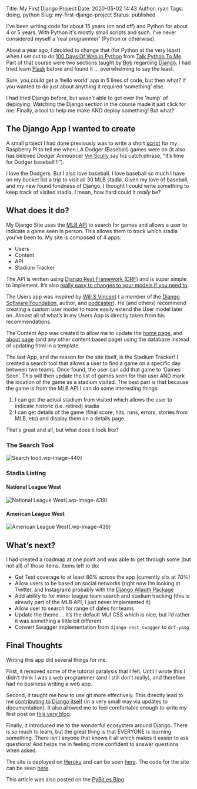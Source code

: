 Title: My First Django Project
Date: 2020-05-02 14:43
Author: ryan
Tags: doing, python
Slug: my-first-django-project
Status: published

I've been writing code for about 15 years (on and off) and Python for about 4 or 5 years. With Python it's mostly small scripts and such. I’ve never considered myself a ‘real programmer’ (Python or otherwise).

About a year ago, I decided to change that (for Python at the very least) when I set out to do [100 Days Of Web in Python](https://training.talkpython.fm/courses/details/100-days-of-web-in-python) from [Talk Python To Me](https://talkpython.fm/home). Part of that course were two sections taught by [Bob](https://pybit.es/author/bob.html) regarding [Django](https://www.djangoproject.com). I had tried learn [Flask](https://flask.palletsprojects.com/en/1.1.x/) before and found it ... overwhelming to say the least.

Sure, you could get a ‘hello world’ app in 5 lines of code, but then what? If you wanted to do just about anything it required ‘something’ else.

I had tried Django before, but wasn't able to get over the 'hump' of deploying. Watching the Django section in the course made it just click for me. Finally, a tool to help me make AND deploy something! But what?

## The Django App I wanted to create

A small project I had done previously was to write a short [script](https://github.com/ryancheley/itfdb) for my Raspberry Pi to tell me when LA Dodger (Baseball) games were on (it also has beloved Dodger Announcer [Vin Scully](https://en.wikipedia.org/wiki/Vin_Scully) say his catch phrase, “It’s time for Dodger baseball!!!”).

I love the Dodgers. But I also love baseball. I love baseball so much I have on my bucket list a trip to visit all 30 MLB stadia. Given my love of baseball, and my new found fondness of Django, I thought I could write something to keep track of visited stadia. I mean, how hard could it *really* be?

## What does it do?

My Django Site uses the [MLB API](https://statsapi.mlb.com) to search for games and allows a user to indicate a game seen in person. This allows them to track which stadia you've been to. My site is composed of 4 apps:

-   Users
-   Content
-   API
-   Stadium Tracker

The API is written using [Django Rest Framework (DRF)](https://www.django-rest-framework.org) and is super simple to implement. It’s also [really easy to changes to your models if you need to](/updating-the-models-for-my-django-rest-framework-api/).

The Users app was inspired by [Will S Vincent](https://wsvincent.com) ( a member of the [Django Software Foundation](https://www.djangoproject.com/foundation/), author, and [podcaster](https://djangochat.com)). He (and others) recommend creating a custom user model to more easily extend the User model later on. Almost all of what’s in my Users App is directly taken from his recommendations.

The Content App was created to allow me to update the [home page](https://stadium-tracker-api.herokuapp.com), and [about page](https://stadium-tracker-api.herokuapp.com/Pages/About) (and any other content based page) using the database instead of updating html in a template.

The last App, and the reason for the site itself, is the Stadium Tracker! I created a search tool that allows a user to find a game on a specific day between two teams. Once found, the user can add that game to ‘Games Seen’. This will then update the list of games seen for that user AND mark the location of the game as a stadium visited. The best part is that because the game is from the MLB API I can do some interesting things:

1.  I can get the actual stadium from visited which allows the user to indicate historic (i.e. retired) stadia
2.  I can get details of the game (final score, hits, runs, errors, stories from MLB, etc) and display them on a details page.

That's great and all, but what does it look like?

### The Search Tool

![Search tool](/images/uploads/2020/05/add-a-game.png){.wp-image-440}

### Stadia Listing

#### National League West

![National League West](/images/uploads/2020/05/visited-stadia-nl-west.png){.wp-image-439}

#### American League West

![American League West](/images/uploads/2020/05/visited-stadia-al-west.png){.wp-image-438}

## What’s next?

I had created a roadmap at one point and was able to get through some (but not all) of those items. Items left to do:

-   Get Test coverage to at least 80% across the app (currently sits at 70%)
-   Allow users to be based on social networks (right now I’m looking at Twitter, and Instagram) probably with the [Django Allauth Package](https://django-allauth.readthedocs.io/en/latest/installation.html)
-   Add ability to for minor league team search and stadium tracking (this is already part of the MLB API, I just never implemented it)
-   Allow user to search for range of dates for teams
-   Update the theme ... it’s the default MUI CSS which is nice, but I’d rather it was something a little bit different
-   Convert Swagger implementation from `django-rest-swagger` to `drf-yasg`

## Final Thoughts

Writing this app did several things for me.

First, it removed some of the tutorial paralysis that I felt. Until I wrote this I didn’t think I was a web programmer (and I still don’t really), and therefore had no business writing a web app.

Second, it taught me how to use git more effectively. This directly lead to me [contributing to Django itself](/my-first-commit-to-an-open-source-project-django.html) (in a very small way via updates to documentation). It also allowed me to feel comfortable enough to write my first post on [this very blog](https://pybit.es/using-python-to-check-for-file-changes-in-excel.html).

Finally, it introduced me to the wonderful ecosystem around Django. There is so much to learn, but the great thing is that EVERYONE is learning something. There isn’t anyone that knows it all which makes it easier to ask questions! And helps me in feeling more confident to answer questions when asked.

The site is deployed on [Heroku](https://www.heroku.com) and can be seen [here](https://stadium-tracker-api.herokuapp.com). The code for the site can be seen [here](https://github.com/ryancheley/StadiumTrackerAPIPublic).

This article was also posted on the [PyBit.es Blog](https://pybit.es/my-first-django-app.html)
